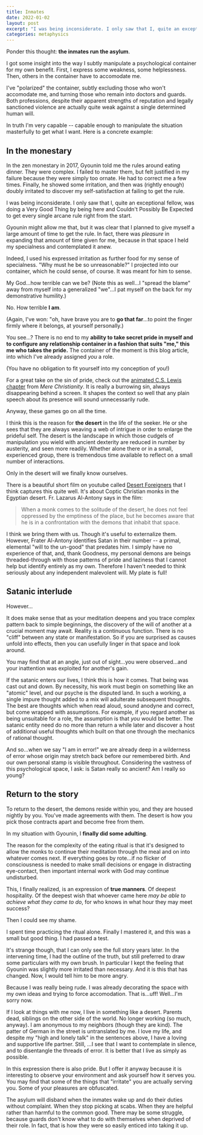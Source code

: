 ```yaml
---
title: Inmates
date: 2022-01-02
layout: post
excerpt: "I was being inconsiderate. I only saw that I, quite an exceptional fellow, was doing a Very Good Thing by being here and Couldn't Possibly Be Expected to get every single arcane rule right from the start."
categories: metaphysics
---
```


Ponder this thought: **the inmates run the asylum**.

I got some insight into the way I subtly manipulate a
psychological container for my own benefit. First, I express some
weakness, some helplessness. Then, others in the container have to
accomodate me.

I've "polarized" the container, subtly excluding those who won't
accomodate me, and turning those who remain into doctors and guards.
Both professions, despite their apparent strengths of reputation
and legally sanctioned violence are actually quite weak against
a single determined human will.

In truth I'm very capable -- capable enough to manipulate the situation
masterfully to get what I want. Here is a concrete example:

## In the monestary

In the zen monestary in 2017, Gyounin told me the rules around eating
dinner. They were complex. I failed to master them, but felt justified
in my failure because they were simply too ornate. He had to correct
me a few times. Finally, he showed some irritation, and then was
(rightly enough) doubly irritated to discover my self-satisfaction
at failing to get the rule.

I was being inconsiderate. I only saw that
I, quite an exceptional fellow,
was doing a Very Good Thing by being here and Couldn't Possibly Be
Expected to get every single arcane rule right from the start.

Gyounin might allow me that, but it was clear that I planned to give myself
a large amount of time to get the rule. In fact, there was *pleasure* in
expanding that amount of time given for me, because in that space I
held my specialness and contemplated it anew.

Indeed, I used his expressed irritation
as further food for my sense of specialness. "Why must he be so
unreasonable?" I projected into our container, which he could sense,
of course. It was meant for him to sense.

My God...how terrible can we be? (Note this as well...I "spread the blame"
away from myself into a generalized "we"...I pat myself on the back
for my demonstrative humility.)

No. How terrible **I am**.

(Again, I've won: "oh, have brave you are to **go that far**...to point
the finger firmly where it belongs, at yourself personally.)

You see...? There is no end to my **ability to take secret pride in
myself and to configure any relationship container in a fashion that
suits "me," this me who takes the pride.** The container of the moment
is this blog article, into which I've already assigned *you* a role.

(You have no obligation to fit yourself into my conception of you!)

For a great take on the sin of pride, check out the [animated
C.S. Lewis chapter](https://www.youtube.com/watch?v=5PvcynQD-ag&t=1063s) from *Mere Christianity*. It is really a burrowing sin, always disappearing
behind a screen. It shapes the context so well that any plain speech
about its presence will sound unnecessarily rude.

Anyway, these games go on all the time.

I think this is the reason for **the desert** in the life of the seeker. He
or she sees that they are always weaving a web of intrigue in order to
enlarge the prideful self. The desert is the landscape in which 
those cudgels of manipulation you wield with ancient dexterity
are reduced in number by austerity, and seen more readily.
Whether alone there or in a small, experienced group, there is tremendous
time available to reflect on a small number of interactions.

Only in the desert will we finally know ourselves.

There is a beautiful short film on youtube called [Desert Foreigners](https://www.youtube.com/watch?v=CMyyUVXKOrI) that I think captures
this quite well. It's about Coptic Christian monks in the Egyptian
desert. Fr. Lazarus Al-Antony says in the film:

> When a monk comes to the solitude of the desert, he does not feel
> oppressed by the emptiness of the place, but he becomes aware that
> he is in a confrontation with the demons that inhabit that space.

I think we bring them with us. Though it's useful to externalize
them. However, Frater Al-Antony identifies Satan in their number --
a primal, elemental "will to the un-good" that predates him.
I simply have no experience of that, and, thank Goodness, my
personal demons are beings threaded-through with those patterns
of pride and laziness that I cannot help but identify entirely
as my own. Therefore I haven't needed to think seriously
about any independent malevolent will. My plate is full!

## Satanic interlude

However...

It does make sense that as your meditation deepens and you
trace complex pattern back to simple beginnings, the discovery
of the will of another at a crucial moment may await. Reality
is a continuous function. There is no "cliff" between any state
or manifestation. So if you are surprised as causes unfold
into effects, then you can usefully linger in that space and look around.

You may find that at an angle, just out of sight...you were observed...and
your inattention was exploited for another's gain.

If the satanic enters our lives, I think this is how it comes.
That being was cast out and down. By necessity, his work must
begin on something like an "atomic" level, and our psyche is the
disputed land. In such a working, a single impure thought
added to a mix will adulterate subsequent thoughts. The
best are thoughts which when read aloud, sound anodyne and
correct, but come wrapped with assumptions. For example, if you
regard another as being unsuitable for a role, the assumption is
that *you* would be better. The satanic entity need do no more
than return a while later and discover a host of additional
useful thoughts which built on that one through the mechanics of
rational thought.

And so...when we say "I am in error!" we are already deep in a
wilderness of error whose origin may stretch back before our
remembered birth. And our own personal stamp is visible throughout.
Considering the vastness of this psychological
space, I ask: is Satan really so ancient? Am I really so young?

## Return to the story

To return to the desert, the demons reside within you, and they are housed
nightly by you. You've made agreements with them. The desert is how you pick
those contracts apart and become free from them.

In my situation with Gyounin, I **finally did some adulting**.

The reason for the complexity of the eating ritual is that
it's designed to allow the monks to continue their meditation
through the meal and on into whatever comes next. If everything goes
by rote...if no flicker of consciousness is needed to make small
decisions or engage in distracting eye-contact, then important
internal work with God may continue undisturbed.

This, I finally realized, is an expression of **true manners**. Of deepest
hospitality. Of the deepest wish that whoever came here *may be able
to achieve what they came to do*, for who knows in what hour they
may meet success?

Then I could see my shame.

I spent time practicing the ritual alone. Finally I mastered it,
and this was a small but good thing. I had passed a test.

It's strange though, that I can only see the full story years later.
In the intervening time, I had the outline of the truth, but still
preferred to draw some particulars with my own brush. In particular
I kept the feeling that Gyounin was slightly more irritated than necessary.
And it is this that has changed. Now, I would tell him to be more
angry.

Because I was really being rude. I was already decorating the space
with my own ideas and trying to force accomodation. That is...uff!
Well...I'm sorry now.

If I look at things with me now, I live in something like a
desert. Parents dead, siblings on the other side
of the world. No longer working (so much, anyway). I
am anonymous to my neighbors (though they are kind). The patter of
German in the street is untranslated by me.
I love my life, and despite my "high and lonely talk" in the
sentences above, I have a loving and supportive life partner. Still,
...I see that I want to contemplate in silence, and to disentangle
the threads of error.  It is better that I
live as simply as possible.

In this expression there is also pride. But I offer it anyway because
it is interesting to observe your environment and ask yourself
how it serves you. You may find that some of the things that
"irritate" you are actually serving you. Some of your pleasures
are obfuscated.

The asylum will disband when the inmates wake up and do their duties
without complaint. When they stop picking at scabs. When they
are helpful rather than harmful to the common good. There may be
some struggle, because guards don't know what to do with themselves
when deprived of their role. In fact, that is how they were
so easily enticed into taking it up.

